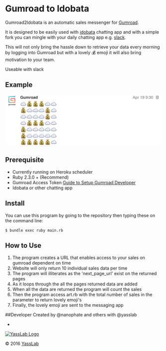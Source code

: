 # Gumroad to Idobata 

Gumroad2Idobata is an automatic sales messenger for [Gumroad](https://gumroad.com). 

It is designed to be easily used with [idobata](http://idobata.io) chatting app and with a simple fork you can mingle with your daily chatting app e.g. [slack](https://slack.com). 

This will not only bring the hassle down to retrieve your data every morning by logging into Gumroad but with a lovely :moneybag: emoji it will also bring motivation to your team. 

Useable with slack

## Example
![gumroad2idobata demo](https://github.com/yasslab/gumroad2idobata/blob/master/.github/demo.jpg)

## Prerequisite
- Currently running on Heroku scheduler 
- Ruby 2.3.0 + (Recommend)
- Gumroad Access Token [Guide to Setup Gumroad Developer](https://gumroad.com/api#api-scopes)
- Idobata or other chatting app

## Install

You can use this program by going to the repository then typing these on the command line:

```
$ bundle exec ruby main.rb
```

## How to Use
1. The program creates a URL that enables access to your sales on gumroad dependent on time
2. Website will only return 10 individual sales data per time
3. The program will illiterates as the 'next_page_url' exist on the returned pages
4. As it loops through the all the pages returned data are added
5. When all the data are returned the program will count the sales
6. Then the program access art.rb with the total number of sales in the parameter to return lovely emoji's
7. Finally, the lovely emoji are sent to the messaging app 

##Developer
Created by @nanophate and others with @yasslab

-
[![YassLab Logo](https://dl.dropboxusercontent.com/u/2819285/yasslab_logo_copy.png)](http://yasslab.jp/)

&copy; 2016 [YassLab](http://yasslab.jp/)
